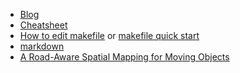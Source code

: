 - [Blog](/blog)
- [Cheatsheet](/cheatsheet)
- [How to edit makefile](/makefile) or [makefile quick start](https://www.cs.swarthmore.edu/~newhall/unixhelp/howto_makefiles.html#using)
- [markdown](/markdown)
- [A Road-Aware Spatial Mapping for Moving Objects](/Geo)
